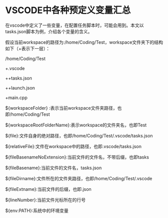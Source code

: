 # VSCODE中各种预定义变量汇总

在vscode中定义了一些变量，在配置任务脚本时，可能会用到。本文以tasks.json脚本为例，介绍各个变量的含义。

假设当前workspace的路径为:/home/Coding/Test，workspace文件夹下的结构如下（+表示下一层）：

/home/Coding/Test

+.vscode

++tasks.json

++launch.json

+main.cpp

${workspaceFolder} :表示当前workspace文件夹路径，也即/home/Coding/Test

${workspaceRootFolderName}:表示workspace的文件夹名，也即Test

${file}:文件自身的绝对路径，也即/home/Coding/Test/.vscode/tasks.json

${relativeFile}:文件在workspace中的路径，也即.vscode/tasks.json

${fileBasenameNoExtension}:当前文件的文件名，不带后缀，也即tasks

${fileBasename}:当前文件的文件名，tasks.json

${fileDirname}:文件所在的文件夹路径，也即/home/Coding/Test/.vscode

${fileExtname}:当前文件的后缀，也即.json

${lineNumber}:当前文件光标所在的行号

${env:PATH}:系统中的环境变量